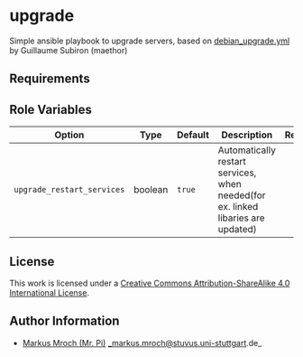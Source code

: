 # upgrade

Simple ansible playbook to upgrade servers, based on [debian_upgrade.yml](https://gist.github.com/maethor/380676f6b1cec8cc7439) by Guillaume Subiron (maethor)


## Requirements

## Role Variables

| Option                     | Type    | Default | Description                                                                      | Required |
|----------------------------|---------|---------|----------------------------------------------------------------------------------|:--------:|
| `upgrade_restart_services` | boolean | `true`  | Automatically restart services, when needed(for ex. linked libaries are updated) |     N    |

## License

This work is licensed under a [Creative Commons Attribution-ShareAlike 4.0 International License](http://creativecommons.org/licenses/by-sa/4.0/).


## Author Information

* [Markus Mroch (Mr. Pi)](https://github.com/Mr-Pi) _markus.mroch@stuvus.uni-stuttgart.de_
